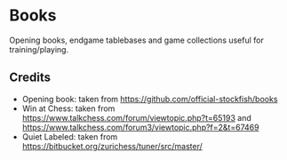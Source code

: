# Books

Opening books, endgame tablebases and game collections useful for training/playing.

## Credits

- Opening book: taken from https://github.com/official-stockfish/books
- Win at Chess: taken from https://www.talkchess.com/forum/viewtopic.php?t=65193 and https://www.talkchess.com/forum3/viewtopic.php?f=2&t=67469
- Quiet Labeled: taken from https://bitbucket.org/zurichess/tuner/src/master/
